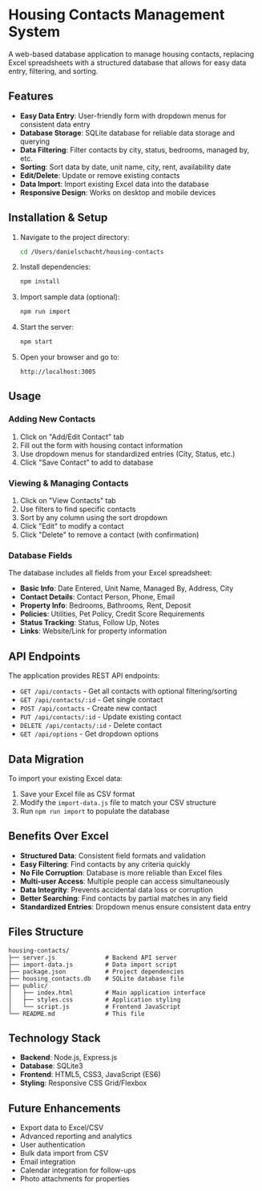 # Housing Contacts Management System

A web-based database application to manage housing contacts, replacing Excel spreadsheets with a structured database that allows for easy data entry, filtering, and sorting.

## Features

- **Easy Data Entry**: User-friendly form with dropdown menus for consistent data entry
- **Database Storage**: SQLite database for reliable data storage and querying
- **Data Filtering**: Filter contacts by city, status, bedrooms, managed by, etc.
- **Sorting**: Sort data by date, unit name, city, rent, availability date
- **Edit/Delete**: Update or remove existing contacts
- **Data Import**: Import existing Excel data into the database
- **Responsive Design**: Works on desktop and mobile devices

## Installation & Setup

1. Navigate to the project directory:
   ```bash
   cd /Users/danielschacht/housing-contacts
   ```

2. Install dependencies:
   ```bash
   npm install
   ```

3. Import sample data (optional):
   ```bash
   npm run import
   ```

4. Start the server:
   ```bash
   npm start
   ```

5. Open your browser and go to:
   ```
   http://localhost:3005
   ```

## Usage

### Adding New Contacts

1. Click on "Add/Edit Contact" tab
2. Fill out the form with housing contact information
3. Use dropdown menus for standardized entries (City, Status, etc.)
4. Click "Save Contact" to add to database

### Viewing & Managing Contacts

1. Click on "View Contacts" tab
2. Use filters to find specific contacts
3. Sort by any column using the sort dropdown
4. Click "Edit" to modify a contact
5. Click "Delete" to remove a contact (with confirmation)

### Database Fields

The database includes all fields from your Excel spreadsheet:

- **Basic Info**: Date Entered, Unit Name, Managed By, Address, City
- **Contact Details**: Contact Person, Phone, Email
- **Property Info**: Bedrooms, Bathrooms, Rent, Deposit
- **Policies**: Utilities, Pet Policy, Credit Score Requirements
- **Status Tracking**: Status, Follow Up, Notes
- **Links**: Website/Link for property information

## API Endpoints

The application provides REST API endpoints:

- `GET /api/contacts` - Get all contacts with optional filtering/sorting
- `GET /api/contacts/:id` - Get single contact
- `POST /api/contacts` - Create new contact
- `PUT /api/contacts/:id` - Update existing contact
- `DELETE /api/contacts/:id` - Delete contact
- `GET /api/options` - Get dropdown options

## Data Migration

To import your existing Excel data:

1. Save your Excel file as CSV format
2. Modify the `import-data.js` file to match your CSV structure
3. Run `npm run import` to populate the database

## Benefits Over Excel

- **Structured Data**: Consistent field formats and validation
- **Easy Filtering**: Find contacts by any criteria quickly
- **No File Corruption**: Database is more reliable than Excel files
- **Multi-user Access**: Multiple people can access simultaneously
- **Data Integrity**: Prevents accidental data loss or corruption
- **Better Searching**: Find contacts by partial matches in any field
- **Standardized Entries**: Dropdown menus ensure consistent data entry

## Files Structure

```
housing-contacts/
├── server.js              # Backend API server
├── import-data.js         # Data import script
├── package.json           # Project dependencies
├── housing_contacts.db    # SQLite database file
├── public/
│   ├── index.html         # Main application interface
│   ├── styles.css         # Application styling
│   └── script.js          # Frontend JavaScript
└── README.md              # This file
```

## Technology Stack

- **Backend**: Node.js, Express.js
- **Database**: SQLite3
- **Frontend**: HTML5, CSS3, JavaScript (ES6)
- **Styling**: Responsive CSS Grid/Flexbox

## Future Enhancements

- Export data to Excel/CSV
- Advanced reporting and analytics
- User authentication
- Bulk data import from CSV
- Email integration
- Calendar integration for follow-ups
- Photo attachments for properties